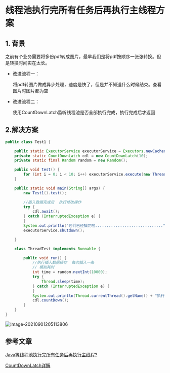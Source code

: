 # 线程池执行完所有任务后再执行主线程方案

## 1. 背景

之前有个业务需要将多份pdf转成图片，最早我们是将pdf按顺序一张张转换。但是转换时间实在太长。

- 改进流程一：

  将pdf转图片做成异步处理，速度是快了，但是并不知道什么时候结束。查看图片时图片都为空

- 改进流程二：

  使用CountDownLatch监听线程池是否全部执行完成，执行完成后才返回

## 2.解决方案

```java
public class Test1 {

    public static ExecutorService executorService = Executors.newCachedThreadPool();
    private static CountDownLatch cdl = new CountDownLatch(10);
    private static final Random random = new Random();

    public void test() {
        for (int i = 0; i < 10; i++) executorService.execute(new ThreadTest());
    }

    public static void main(String[] args) {
        new Test1().test();

        //插入数据完成后  执行修改操作
        try {
            cdl.await();
        } catch (InterruptedException e) {
        }
        System.out.println("它们已经插完啦..............................");
        executorService.shutdown();

    }

    class ThreadTest implements Runnable {

        public void run() {
            //执行插入数据操作  每次插入一条
            // 模拟耗时
            int time = random.nextInt(10000);
            try {
                Thread.sleep(time);
            } catch (InterruptedException e) {
            }
            System.out.println(Thread.currentThread().getName() + "执行完了，耗时：" + time / 1000 + "秒");
            cdl.countDown();
        }
    }
}
```

![image-20210901205113806](https://gitee.com/zszdevelop/blogimage/raw/master/image-20210901205113806.png)

## 参考文章

[Java等线程池执行完所有任务后再执行主线程?](https://www.zhihu.com/question/52580874)

[CountDownLatch详解](https://www.jianshu.com/p/128476015902)